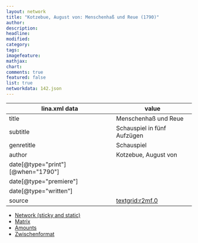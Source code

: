 ```yaml
---
layout: network
title: "Kotzebue, August von: Menschenhaß und Reue (1790)"
author:
description:
headline:
modified:
category:
tags:
imagefeature: 
mathjax: 
chart: 
comments: true
featured: false
list: true
networkdata: 142.json
---
```

lina.xml data  | value
------------- | -------------
title|Menschenhaß und Reue
subtitle|Schauspiel in fünf Aufzügen
genretitle|Schauspiel
author|Kotzebue, August von
date[@type="print"][@when="1790"]|
date[@type="premiere"]|
date[@type="written"]|
source|[textgrid:r2mf.0](https://textgridlab.org/1.0/tgcrud-public/rest/textgrid:r2mf.0/data)



* [Network (sticky and static)](/linas/network142)
* [Matrix](/linas/matrix142)
* [Amounts](/linas/amount142)
* [Zwischenformat](/linas/lina142 )
